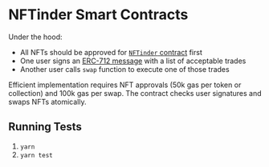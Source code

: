# NFTinder Smart Contracts

Under the hood:
- All NFTs should be approved for [`NFTinder` contract](https://etherscan.io/address/0x41d10937ffa30022575d7462bc59db7f2b302051) first
- One user signs an [ERC-712 message](https://eips.ethereum.org/EIPS/eip-712) with a list of acceptable trades
- Another user calls `swap` function to execute one of those trades 

Efficient implementation requires NFT approvals (50k gas per token or collection) and 100k gas per swap. The contract checks user signatures and swaps NFTs atomically.

## Running Tests

1. `yarn`
2. `yarn test`
